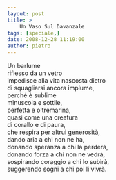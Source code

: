 ```yaml
---
layout: post
title: >
    Un Vaso Sul Davanzale
tags: [speciale,]
date: 2008-12-28 11:19:00
author: pietro
---
```

Un barlume<br/>riflesso da un vetro<br/>impedisce alla vita nascosta dietro<br/>di squagliarsi ancora implume,<br/>perché è sublime<br/>minuscola e sottile,<br/>perfetta e oltremarina,<br/>quasi come una creatura<br/>di corallo e di paura,<br/>che respira per altrui generosità,<br/>dando aria a chi non ne ha,<br/>donando speranza a chi la perderà,<br/>donando forza a chi non ne vedrà,<br/>sospirando coraggio a chi lo subirà,<br/>suggerendo sogni a chi poi li vivrà.
